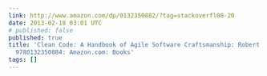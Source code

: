 ```yaml
---
link: http://www.amazon.com/dp/0132350882/?tag=stackoverfl08-20
date: 2013-02-18 03:01 UTC
# published: false
published: true
title: 'Clean Code: A Handbook of Agile Software Craftsmanship: Robert C. Martin:
  9780132350884: Amazon.com: Books'
tags: []
---
```



